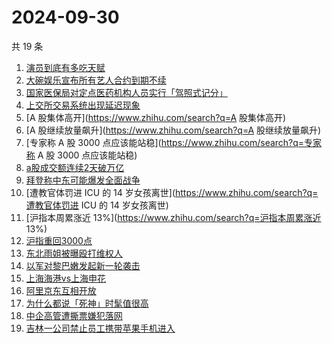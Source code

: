 # 2024-09-30

共 19 条

<!-- BEGIN -->
<!-- 最后更新时间 Mon Sep 30 2024 15:15:36 GMT+0800 (China Standard Time) -->

1. [演员到底有多吃天赋](https://www.zhihu.com/search?q=演员到底有多吃天赋)
1. [大碗娱乐宣布所有艺人合约到期不续](https://www.zhihu.com/search?q=大碗娱乐宣布所有艺人合约到期不续)
1. [国家医保局对定点医药机构人员实行「驾照式记分」](https://www.zhihu.com/search?q=国家医保局对定点医药机构人员实行「驾照式记分」)
1. [上交所交易系统出现延迟现象](https://www.zhihu.com/search?q=上交所交易系统出现延迟现象)
1. [A 股集体高开](https://www.zhihu.com/search?q=A 股集体高开)
1. [A 股继续放量飙升](https://www.zhihu.com/search?q=A 股继续放量飙升)
1. [专家称 A 股 3000 点应该能站稳](https://www.zhihu.com/search?q=专家称 A 股
   3000 点应该能站稳)
1. [a股成交额连续2天破万亿](https://www.zhihu.com/search?q=a股成交额连续2天破万亿)
1. [拜登称中东可能爆发全面战争](https://www.zhihu.com/search?q=拜登称中东可能爆发全面战争)
1. [遭教官体罚进 ICU 的 14
   岁女孩离世](https://www.zhihu.com/search?q=遭教官体罚进 ICU 的 14 岁女孩离世)
1. [沪指本周累涨近 13%](https://www.zhihu.com/search?q=沪指本周累涨近 13%)
1. [沪指重回3000点](https://www.zhihu.com/search?q=沪指重回3000点)
1. [东北雨姐被曝殴打维权人](https://www.zhihu.com/search?q=东北雨姐被曝殴打维权人)
1. [以军对黎巴嫩发起新一轮袭击](https://www.zhihu.com/search?q=以军对黎巴嫩发起新一轮袭击)
1. [上海海港vs上海申花](https://www.zhihu.com/search?q=上海海港vs上海申花)
1. [阿里京东互相开放](https://www.zhihu.com/search?q=阿里京东互相开放)
1. [为什么都说「死神」时髦值很高](https://www.zhihu.com/search?q=为什么都说「死神」时髦值很高)
1. [中企高管遭撕票嫌犯落网](https://www.zhihu.com/search?q=中企高管遭撕票嫌犯落网)
1. [吉林一公司禁止员工携带苹果手机进入](https://www.zhihu.com/search?q=吉林一公司禁止员工携带苹果手机进入)

<!-- END -->
